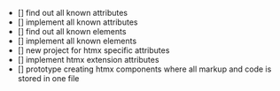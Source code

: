 - [] find out all known attributes
- [] implement all known attributes 
- [] find out all known elements
- [] implement all known elements
- [] new project for htmx specific attributes
- [] implement htmx extension attributes
- [] prototype creating htmx components where all markup and code is stored in one file
